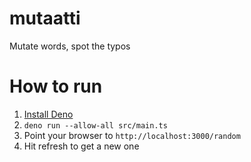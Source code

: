 # mutaatti
Mutate words, spot the typos

# How to run
1. [Install Deno](https://deno.land/manual@v1.4.6/getting_started/installation)
1. `deno run --allow-all src/main.ts`
1. Point your browser to `http://localhost:3000/random`
1. Hit refresh to get a new one
